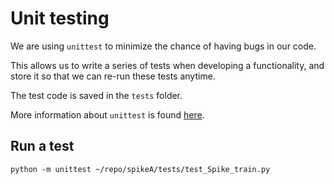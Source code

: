 # Unit testing

We are using `unittest` to minimize the chance of having bugs in our code.

This allows us to write a series of tests when developing a functionality, and store it so that we can re-run these tests anytime.

The test code is saved in the `tests` folder. 

More information about `unittest` is found [here](https://docs.python.org/3/library/unittest.html).

## Run a test

```
python -m unittest ~/repo/spikeA/tests/test_Spike_train.py
```
